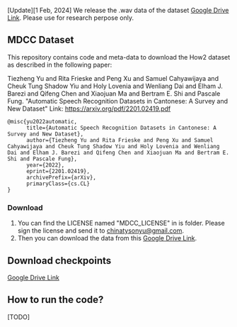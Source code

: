 [Update][1 Feb, 2024] We release the .wav data of the dataset [Google Drive Link](https://drive.google.com/file/d/1epfYMMhXdBKA6nxPgUugb2Uj4DllSxkn/view?usp=drive_link). Please use for research perpose only.

## MDCC Dataset
This repository contains code and meta-data to download the How2 dataset as described in the following paper:

Tiezheng Yu and Rita Frieske and Peng Xu and Samuel Cahyawijaya and Cheuk Tung Shadow Yiu and Holy Lovenia and Wenliang Dai and Elham J. Barezi and Qifeng Chen and Xiaojuan Ma and Bertram E. Shi and Pascale Fung. "Automatic Speech Recognition Datasets in Cantonese: A Survey and New Dataset" Link: https://arxiv.org/pdf/2201.02419.pdf

```
@misc{yu2022automatic,
      title={Automatic Speech Recognition Datasets in Cantonese: A Survey and New Dataset}, 
      author={Tiezheng Yu and Rita Frieske and Peng Xu and Samuel Cahyawijaya and Cheuk Tung Shadow Yiu and Holy Lovenia and Wenliang Dai and Elham J. Barezi and Qifeng Chen and Xiaojuan Ma and Bertram E. Shi and Pascale Fung},
      year={2022},
      eprint={2201.02419},
      archivePrefix={arXiv},
      primaryClass={cs.CL}
}
```

### Download
1. You can find the LICENSE named "MDCC_LICENSE" in is folder. Please sign the license and send it to chinatysonyu@gmail.com.
2. Then you can download the data from this [Google Drive Link](https://drive.google.com/drive/folders/1HhNqrPpUTtjsJ0wZQCSKqet7ftmWb6eI?usp=sharing).

## Download checkpoints
[Google Drive Link](https://drive.google.com/drive/folders/1BpGGOfr4IDYv0cWTowsDKkVmud7tNYzy?usp=sharing)

## How to run the code?
[TODO]
